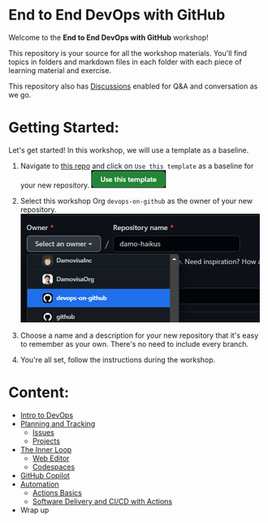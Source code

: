# End to End DevOps with GitHub

Welcome to the **End to End DevOps with GitHub** workshop!

This repository is your source for all the workshop materials. You'll find topics in folders and markdown files in each folder with each piece of learning material and exercise.

This repository also has [Discussions](https://github.com/devops-on-github/workshop/discussions) enabled for Q&A and conversation as we go.

# Getting Started:
Let's get started! In this workshop, we will use a template as a baseline.

1. Navigate to [this repo](https://github.com/github/haikus-for-codespaces) and click on `Use this template` as a baseline for your new repository. ![Use this Template](images/use-template.png)

2. Select this workshop Org `devops-on-github` as the owner of your new repository.
![devops-on-github should be the owner](images/in-org.png)

3. Choose a name and a description for your new repository that it's easy to remember as your own.
There's no need to include every branch.

4. You're all set, follow the instructions during the workshop.

# Content: 
- [Intro to DevOps](1-Intro-to-DevOps/)
- [Planning and Tracking](2-Planning-and-Tracking/)
  - [Issues](2-Planning-and-Tracking/2.1-GitHub-Issues/)
  - [Projects](2-Planning-and-Tracking/2.2-Projects/)
- [The Inner Loop](3-The-Inner-Loop/)
  - [Web Editor](3-The-Inner-Loop/3.1-Web-Editor/)
  - [Codespaces](3-The-Inner-Loop/3.2-Codespaces/)
- [GitHub Copilot](4-Copilot/4.1-GitHub-Copilot/)
- [Automation](5-Automation/)
  - [Actions Basics](5-Automation/5.1-Actions-Basics/)
  - [Software Delivery and CI/CD with Actions](5-Automation/5.2-Software-Delivery-CICD/)
- Wrap up
